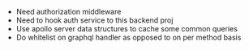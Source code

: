 - Need authorization middleware
- Need to hook auth service to this backend proj
- Use apollo server data structures to cache some common queries
- Do whitelist on graphql handler as opposed to on per method basis
